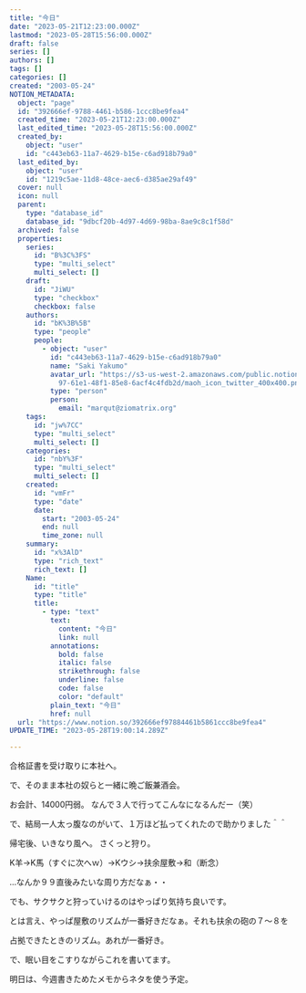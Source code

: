```yaml
---
title: "今日"
date: "2023-05-21T12:23:00.000Z"
lastmod: "2023-05-28T15:56:00.000Z"
draft: false
series: []
authors: []
tags: []
categories: []
created: "2003-05-24"
NOTION_METADATA:
  object: "page"
  id: "392666ef-9788-4461-b586-1ccc8be9fea4"
  created_time: "2023-05-21T12:23:00.000Z"
  last_edited_time: "2023-05-28T15:56:00.000Z"
  created_by:
    object: "user"
    id: "c443eb63-11a7-4629-b15e-c6ad918b79a0"
  last_edited_by:
    object: "user"
    id: "1219c5ae-11d8-48ce-aec6-d385ae29af49"
  cover: null
  icon: null
  parent:
    type: "database_id"
    database_id: "9dbcf20b-4d97-4d69-98ba-8ae9c8c1f58d"
  archived: false
  properties:
    series:
      id: "B%3C%3FS"
      type: "multi_select"
      multi_select: []
    draft:
      id: "JiWU"
      type: "checkbox"
      checkbox: false
    authors:
      id: "bK%3B%5B"
      type: "people"
      people:
        - object: "user"
          id: "c443eb63-11a7-4629-b15e-c6ad918b79a0"
          name: "Saki Yakumo"
          avatar_url: "https://s3-us-west-2.amazonaws.com/public.notion-static.com/3ad1c4\
            97-61e1-48f1-85e8-6acf4c4fdb2d/maoh_icon_twitter_400x400.png"
          type: "person"
          person:
            email: "marqut@ziomatrix.org"
    tags:
      id: "jw%7CC"
      type: "multi_select"
      multi_select: []
    categories:
      id: "nbY%3F"
      type: "multi_select"
      multi_select: []
    created:
      id: "vmFr"
      type: "date"
      date:
        start: "2003-05-24"
        end: null
        time_zone: null
    summary:
      id: "x%3AlD"
      type: "rich_text"
      rich_text: []
    Name:
      id: "title"
      type: "title"
      title:
        - type: "text"
          text:
            content: "今日"
            link: null
          annotations:
            bold: false
            italic: false
            strikethrough: false
            underline: false
            code: false
            color: "default"
          plain_text: "今日"
          href: null
  url: "https://www.notion.so/392666ef97884461b5861ccc8be9fea4"
UPDATE_TIME: "2023-05-28T19:00:14.289Z"

---
```

<link rel="stylesheet" href="https://cdn.jsdelivr.net/npm/katex@0.16.2/dist/katex.min.css" integrity="sha384-bYdxxUwYipFNohQlHt0bjN/LCpueqWz13HufFEV1SUatKs1cm4L6fFgCi1jT643X" crossorigin="anonymous">


合格証書を受け取りに本社へ。


で、そのまま本社の奴らと一緒に晩ご飯兼酒会。


お会計、14000円弱。 なんで３人で行ってこんなになるんだー（笑）


で、結局一人太っ腹なのがいて、１万ほど払ってくれたので助かりました＾＾


帰宅後、いきなり風へ。 さくっと狩り。


K羊→K馬（すぐに次へｗ）→Kウシ→扶余屋敷→和（断念）


…なんか９９直後みたいな周り方だなぁ・・


でも、サクサクと狩っていけるのはやっぱり気持ち良いです。


とは言え、やっぱ屋敷のリズムが一番好きだなぁ。それも扶余の砲の７～８を


占拠できたときのリズム。あれが一番好き。


で、眠い目をこすりながらこれを書いてます。


明日は、今週書きためたメモからネタを使う予定。

